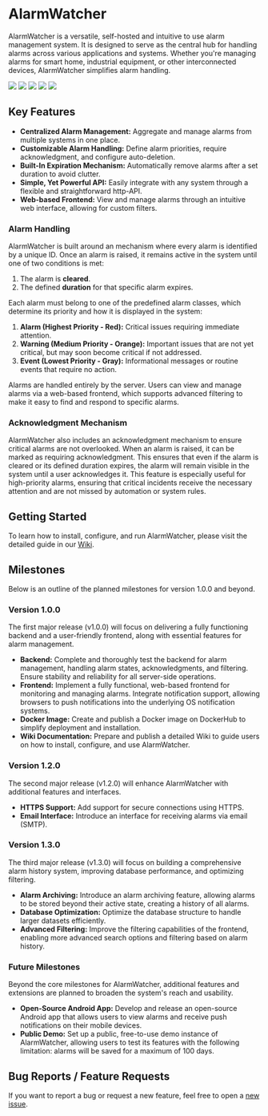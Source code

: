 # AlarmWatcher

AlarmWatcher is a versatile, self-hosted and intuitive to use alarm management system. It is designed to serve as the central hub for handling alarms across various applications and systems. Whether you're managing alarms for smart home, industrial equipment, or other interconnected devices, AlarmWatcher simplifies alarm handling.

<a target="_blank" href="https://github.com/johnny-de/alarmwatcher"><img src="https://img.shields.io/github/stars/johnny-de/alarmwatcher?style=flat" /></a> 
<a target="_blank" href="https://hub.docker.com/r/johnny-de/alarmwatcher"><img src="https://img.shields.io/docker/pulls/johnny-de/alarmwatcher" /></a> 
<a target="_blank" href="https://hub.docker.com/r/johnny-de/alarmwatcher"><img src="https://img.shields.io/docker/v/johnny-de/alarmwatcher/latest?label=docker%20image%20ver" /></a>
<a target="_blank" href="https://hub.docker.com/r/johnny-de/alarmwatcher"><img src="https://img.shields.io/github/v/release/johnny-de/alarmwatcher" /></a> 
<a target="_blank" href="https://github.com/johnny-de/alarmwatcher"><img src="https://img.shields.io/github/last-commit/johnny-de/alarmwatcher" /></a>
</a>

## Key Features

- **Centralized Alarm Management:** Aggregate and manage alarms from multiple systems in one place.
- **Customizable Alarm Handling:** Define alarm priorities, require acknowledgment, and configure auto-deletion.
- **Built-In Expiration Mechanism:** Automatically remove alarms after a set duration to avoid clutter.
- **Simple, Yet Powerful API:** Easily integrate with any system through a flexible and straightforward http-API.
- **Web-based Frontend:** View and manage alarms through an intuitive web interface, allowing for custom filters.

### Alarm Handling

AlarmWatcher is built around an mechanism where every alarm is identified by a unique ID. Once an alarm is raised, it remains active in the system until one of two conditions is met:

1. The alarm is **cleared**.
2. The defined **duration** for that specific alarm expires.

Each alarm must belong to one of the predefined alarm classes, which determine its priority and how it is displayed in the system:

1. **Alarm (Highest Priority - Red):** Critical issues requiring immediate attention.
2. **Warning (Medium Priority - Orange):** Important issues that are not yet critical, but may soon become critical if not addressed.
3. **Event (Lowest Priority - Gray):** Informational messages or routine events that require no action.

Alarms are handled entirely by the server. Users can view and manage alarms via a web-based frontend, which supports advanced filtering to make it easy to find and respond to specific alarms.

### Acknowledgment Mechanism

AlarmWatcher also includes an acknowledgment mechanism to ensure critical alarms are not overlooked. When an alarm is raised, it can be marked as requiring acknowledgment. This ensures that even if the alarm is cleared or its defined duration expires, the alarm will remain visible in the system until a user acknowledges it.
This feature is especially useful for high-priority alarms, ensuring that critical incidents receive the necessary attention and are not missed by automation or system rules.

## Getting Started

To learn how to install, configure, and run AlarmWatcher, please visit the detailed guide in our [Wiki](https://github.com/johnny-de/alarmwatcher/wiki).

## Milestones

Below is an outline of the planned milestones for version 1.0.0 and beyond.

### Version 1.0.0

The first major release (v1.0.0) will focus on delivering a fully functioning backend and a user-friendly frontend, along with essential features for alarm management.
- **Backend:** Complete and thoroughly test the backend for alarm management, handling alarm states, acknowledgments, and filtering. Ensure stability and reliability for all server-side operations.
- **Frontend:** Implement a fully functional, web-based frontend for monitoring and managing alarms. Integrate notification support, allowing browsers to push notifications into the underlying OS notification systems.
- **Docker Image:** Create and publish a Docker image on DockerHub to simplify deployment and installation.
- **Wiki Documentation:** Prepare and publish a detailed Wiki to guide users on how to install, configure, and use AlarmWatcher.

### Version 1.2.0

The second major release (v1.2.0) will enhance AlarmWatcher with additional features and interfaces.
- **HTTPS Support:** Add support for secure connections using HTTPS.
- **Email Interface:** Introduce an interface for receiving alarms via email (SMTP).

### Version 1.3.0

The third major release (v1.3.0) will focus on building a comprehensive alarm history system, improving database performance, and optimizing filtering.
- **Alarm Archiving:** Introduce an alarm archiving feature, allowing alarms to be stored beyond their active state, creating a history of all alarms.
- **Database Optimization:** Optimize the database structure to handle larger datasets efficiently.
- **Advanced Filtering:** Improve the filtering capabilities of the frontend, enabling more advanced search options and filtering based on alarm history.

### Future Milestones

Beyond the core milestones for AlarmWatcher, additional features and extensions are planned to broaden the system's reach and usability.
- **Open-Source Android App:** Develop and release an open-source Android app that allows users to view alarms and receive push notifications on their mobile devices.
- **Public Demo:** Set up a public, free-to-use demo instance of AlarmWatcher, allowing users to test its features with the following limitation: alarms will be saved for a maximum of 100 days.


## Bug Reports / Feature Requests

If you want to report a bug or request a new feature, feel free to open a [new issue](https://github.com/johnny-de/alarmwatcher/issues).
